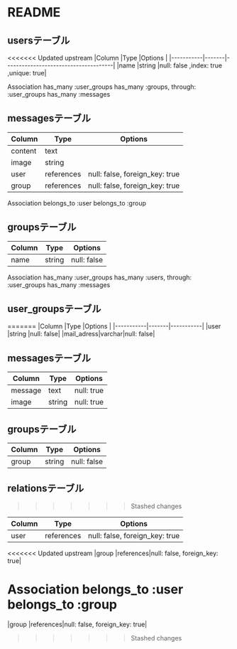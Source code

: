 # README

## usersテーブル

<<<<<<< Updated upstream
|Column     |Type   |Options                               |
|-----------|-------|--------------------------------------|
|name       |string |null: false ,index: true ,unique: true|


Association
has_many :user_groups
has_many :groups, through: :user_groups
has_many :messages


## messagesテーブル

|Column  |Type       |Options                       |
|--------|-----------|------------------------------|
|content |text       |                              |
|image   |string     |                              |
|user    |references |null: false, foreign_key: true|
|group   |references |null: false, foreign_key: true|

Association
belongs_to :user
belongs_to :group



## groupsテーブル

|Column  |Type   |Options    |
|--------|-------|-----------|
|name    |string |null: false|


Association
has_many :user_groups
has_many :users, through: :user_groups
has_many :messages




## user_groupsテーブル
=======
|Column     |Type   |Options    |
|-----------|-------|-----------|
|user       |string |null: false|
|mail_adress|varchar|null: false|





## messagesテーブル

|Column |Type   |Options   |
|-------|-------|----------|
|message|text   |null: true|
|image  |string |null: true|


## groupsテーブル

|Column  |Type   |Options    |
|--------|-------|-----------|
|group   |string |null: false|



## relationsテーブル
>>>>>>> Stashed changes

|Column|Type      |Options                       |
|------|----------|------------------------------|
|user  |references|null: false, foreign_key: true|
<<<<<<< Updated upstream
|group |references|null: false, foreign_key: true|


Association
belongs_to :user
belongs_to :group
=======
|group |references|null: false, foreign_key: true|
>>>>>>> Stashed changes
